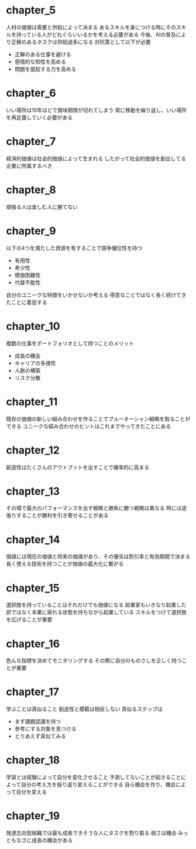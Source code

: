 # chapter_5
人材の価値は需要と供給によって決まる
あるスキルを身につける時にそのスキルを持っている人がどれぐらいいるかを考える必要がある
今後、AIの普及により正解のあるタスクは供給過多になる
対抗策として以下が必要
- 正解のある仕事を避ける
- 感情的な知性を高める
- 問題を提起する力を高める

# chapter_6
いい場所は10年ほどで賞味期限が切れてしまう
常に移動を繰り返し、いい場所を再定義していく必要がある

# chapter_7
経済的価値は社会的価値によって生まれる
したがって社会的価値を創出してる企業に所属するべき

# chapter_8
頑張る人は楽しむ人に勝てない

# chapter_9
以下の4つを満たした資源を有することで競争優位性を持つ
- 有用性
- 希少性
- 模倣困難性
- 代替不能性

自分のユニークな特徴をいかせないか考える
得意なことではなく長く続けてきたことに着目する

# chapter_10
複数の仕事をポートフォリオとして持つことのメリット
- 成長の機会
- キャリアの多様性
- 人脈の構築
- リスク分散

# chapter_11
既存の価値の新しい組み合わせを作ることでブルーオーシャン戦略を取ることができる
ユニークな組み合わせのヒントはこれまでやってきたことにある

# chapter_12
創造性はたくさんのアウトプットを出すことで確率的に高まる

# chapter_13
その場で最大のパフォーマンスを出す戦略と勝負に勝つ戦略は異なる
時には逆張りすることが勝利を引き寄せることがある

# chapter_14
価値には現在の価値と将来の価値があり、その優劣は割引率と有効期間で決まる
長く使える技術を持つことが価値の最大化に繋がる

# chapter_15
選択肢を持っていることはそれだけでも価値になる
起業家もいきなり起業した訳ではなく本業に戻れる状態を持ちながら起業している
スキルをつけて選択肢を広げることが重要

# chapter_16
色んな指標を決めてモニタリングする
その際に自分のものさしを正しく持つことが重要

# chapter_17
学ぶことは真似ること
創造性と模範は相反しない
真似るステップは
- まず課題認識を持つ
- 参考にする対象を見つける
- とりあえず真似てみる

# chapter_18
学習とは経験によって自分を変化させること
予測してないことが起きることによって自分の考え方を振り返り変えることができる
自ら機会を作り、機会によって自分を変える

# chapter_19
発達志向型組織では最も成長できそうな人にタスクを割り振る
弱さは機会
みっともなさに成長の機会がある
